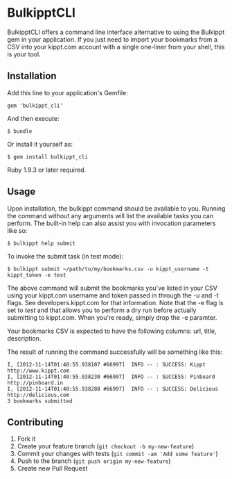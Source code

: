 # BulkipptCLI

BulkipptCLI offers a command line interface alternative to using the Bulkippt gem in your application. If you just need to import your bookmarks from a CSV into your kippt.com account with a single one-liner from your shell, this is your tool.

## Installation

Add this line to your application's Gemfile:

    gem 'bulkippt_cli'

And then execute:

    $ bundle

Or install it yourself as:

    $ gem install bulkippt_cli

Ruby 1.9.3 or later required.

## Usage

Upon installation, the bulkippt command should be available to you.
Running the command without any arguments will list the available tasks
you can perform. The built-in help can also assist you with invocation parameters like so:

    $ bulkippt help submit

To invoke the submit task (in test mode): 

    $ bulkippt submit ~/path/to/my/bookmarks.csv -u kippt_username -t kippt_token -e test

The above command will submit the bookmarks you've listed in your CSV
using your kippt.com username and token passed in through the -u and -t
flags. See developers.kippt.com for that information. Note that the -e
flag is set to _test_ and that allows you to perform a dry run before
actually submitting to kippt.com.  When you're ready, simply drop the -e
paramter.

Your bookmarks CSV is expected to have the following columns: url, title, description.

The result of running the command successfully will be something like this:

    I, [2012-11-14T01:40:55.938107 #66997]  INFO -- : SUCCESS: Kippt http://www.kippt.com
    I, [2012-11-14T01:40:55.938230 #66997]  INFO -- : SUCCESS: Pinboard http://pinboard.in
    I, [2012-11-14T01:40:55.938288 #66997]  INFO -- : SUCCESS: Delicious http://delicious.com
    3 bookmarks submitted

## Contributing

1. Fork it
2. Create your feature branch (`git checkout -b my-new-feature`)
3. Commit your changes with tests (`git commit -am 'Add some feature'`)
4. Push to the branch (`git push origin my-new-feature`)
5. Create new Pull Request
